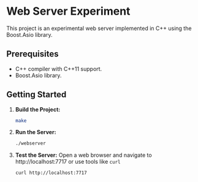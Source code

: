 # Web Server Experiment

This project is an experimental web server implemented in C++ using the Boost.Asio library.

## Prerequisites

- C++ compiler with C++11 support.
- Boost.Asio library.

## Getting Started

1. **Build the Project:** 
    ```bash
    make
    ```
2. **Run the Server:** 
    ```bash
    ./webserver
    ```
3. **Test the Server:** 
    Open a web browser and navigate to http://localhost:7717 or use tools like `curl`
    ```bash
    curl http://localhost:7717
    ```
